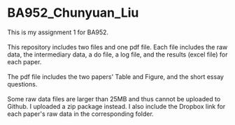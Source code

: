# BA952_Chunyuan_Liu
This is my assignment 1 for BA952.<br> <br>
This repository includes two files and one pdf file. Each file includes the raw data, the intermediary data, a do file, a log file, and the results (excel file) for each paper. <br> <br>
The pdf file includes the two papers' Table and Figure, and the short essay questions.<br> <br>
Some raw data files are larger than 25MB and thus cannot be uploaded to Github. I uploaded a zip package instead. I also include the Dropbox link for each paper's raw data in the corresponding folder.
